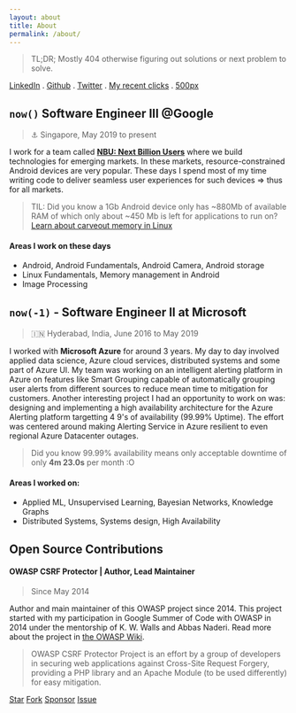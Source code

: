 ```yaml
---
layout: about
title: About
permalink: /about/
---
```

> TL;DR; Mostly 404 otherwise figuring out solutions or next problem to solve.

[LinkedIn](https://www.linkedin.com/in/minhazav/) . [Github](https://github.com/mebjas) . [Twitter](https://twitter.com/minhazav) . [My recent clicks](../photography/) . [500px](https://500px.com/mebjas)

## `now()` Software Engineer III @Google
> ⚓ Singapore, May 2019 to present

I work for a team called **[NBU: Next Billion Users](https://www.blog.google/technology/next-billion-users)** where we build technologies for emerging markets. In these markets, resource-constrained Android devices are very popular. These days I spend most of my time writing code to deliver seamless user experiences for such devices => thus for all markets.

 > TIL: Did you know a 1Gb Android device only has ~880Mb of available RAM of which only about ~450 Mb is left for applications to run on? [Learn about carveout memory in Linux](https://developer.toradex.com/knowledge-base/carveout-memory-(linux))

#### Areas I work on these days
 - Android, Android Fundamentals, Android Camera, Android storage
 - Linux Fundamentals, Memory management in Android
 - Image Processing
 
## `now(-1)` - Software Engineer II at Microsoft
> 🇮🇳 Hyderabad, India, June 2016 to May 2019

I worked with **Microsoft Azure** for around 3 years. My day to day involved applied data science, Azure cloud services, distributed systems and some part of Azure UI. My team was working on an intelligent alerting platform in Azure on features like Smart Grouping capable of automatically grouping user alerts from different sources to reduce mean time to mitigation for customers. Another interesting project I had an opportunity to work on was: designing and implementing a high availability architecture for the Azure Alerting platform targetting 4 9's of availability (99.99% Uptime). The effort was centered around making Alerting Service in Azure resilient to even regional Azure Datacenter outages.

> Did you know 99.99% availability means only acceptable downtime of only **4m 23.0s** per month :O

#### Areas I worked on:
 - Applied ML, Unsupervised Learning, Bayesian Networks, Knowledge Graphs
 - Distributed Systems, Systems design, High Availability

## Open Source Contributions
#### OWASP CSRF Protector | Author, Lead Maintainer
> Since May 2014

Author and main maintainer of this OWASP project since 2014. This project started with my participation in Google Summer of Code with OWASP in 2014 under the mentorship of K. W. Walls and Abbas Naderi. Read more about the project in [the OWASP Wiki](https://owasp.org/www-project-csrfprotector/).

> OWASP CSRF Protector Project is an effort by a group of developers in securing web applications against Cross-Site Request Forgery, providing a PHP library and an Apache Module (to be used differently) for easy mitigation.

<a class="github-button" href="https://github.com/mebjas/CSRF-protector-php" data-icon="octicon-star" data-show-count="true" aria-label="Star mebjas/CSRF-protector-php on GitHub">Star</a> 
<a class="github-button" href="https://github.com/mebjas/CSRF-protector-php/fork" data-show-count="true" aria-label="Fork mebjas/CSRF-protector-php on GitHub">Fork</a>
<a class="github-button" href="https://github.com/sponsors/mebjas" aria-label="Sponsor @mebjas on GitHub">Sponsor</a>
<a class="github-button" href="https://github.com/mebjas/CSRF-protector-php/issues" data-show-count="true" aria-label="Issue mebjas/CSRF-protector-php on GitHub">Issue</a>